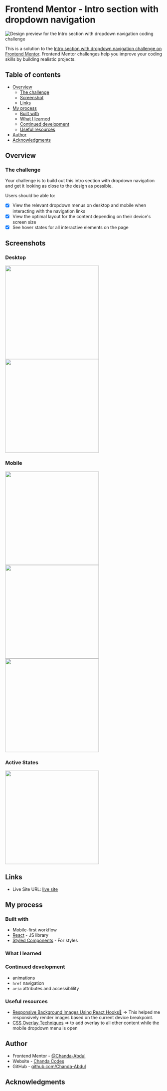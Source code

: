 # Frontend Mentor - Intro section with dropdown navigation

![Design preview for the Intro section with dropdown navigation coding challenge](./design/desktop-preview.jpg)

This is a solution to the [Intro section with dropdown navigation challenge on Frontend Mentor](https://www.frontendmentor.io/challenges/intro-section-with-dropdown-navigation-ryaPetHE5). Frontend Mentor challenges help you improve your coding skills by building realistic projects. 

## Table of contents

- [Overview](#overview)
  - [The challenge](#the-challenge)
  - [Screenshot](#screenshot)
  - [Links](#links)
- [My process](#my-process)
  - [Built with](#built-with)
  - [What I learned](#what-i-learned)
  - [Continued development](#continued-development)
  - [Useful resources](#useful-resources)
- [Author](#author)
- [Acknowledgments](#acknowledgments)
## Overview

### The challenge
Your challenge is to build out this intro section with dropdown navigation and get it looking as close to the design as possible.

Users should be able to:

- [x] View the relevant dropdown menus on desktop and mobile when interacting with the navigation links
- [x] View the optimal layout for the content depending on their device's screen size
- [x] See hover states for all interactive elements on the page

## Screenshots

### Desktop
<img src="./design/desktop-preview.jpg" alt="" width="300"/>
<img src="./design/desktop-design.jpg" alt="" width="300"/>

### Mobile
<img src="./design/mobile-design.jpg" alt="" width="300"/>

<img src="./design/mobile-menu-collapsed.jpg" alt="" width="300"/>
<img src="./design/mobile-menu-expanded.jpg" alt="" width="300"/>

### Active States
<img src="./design/active-states.jpg" alt="" width="300"/>




## Links

<!-- - Solution URL: [Add solution URL here](https://your-solution-url.com) -->
- Live Site URL: [live site](https://darling-boba-0cc95f.netlify.app/)

## My process

### Built with


- Mobile-first workflow
- [React](https://reactjs.org/) - JS library
- [Styled Components](https://styled-components.com/) - For styles


### What I learned
<!-- 
Use this section to recap over some of your major learnings while working through this project. Writing these out and providing code samples of areas you want to highlight is a great way to reinforce your own knowledge.

To see how you can add code snippets, see below:

```html
<h1>Some HTML code I'm proud of</h1>
```
```css
.proud-of-this-css {
  color: papayawhip;
}
```
```js
const proudOfThisFunc = () => {
  console.log('🎉')
}
``` -->


### Continued development

- animations
- `href` navigation
- `aria` attributes and accessiblility

### Useful resources

- [Responsive Background Images Using React Hooks🍍](https://itnext.io/responsive-background-images-using-react-hooks-941af365ea1f) => This helped me responsively render images based on the current device breakpoint.
- [CSS Overlay Techniques](https://tympanus.net/codrops/2013/11/07/css-overlay-techniques/) => to add overlay to all other content while the mobile dropdown menu is open

## Author

- Frontend Mentor - [@Chanda-Abdul](https://www.frontendmentor.io/profile/Chanda-Abdul)
- Website - [Chanda Codes](https://chandacodes.com/)
- GitHub - [github.com/Chanda-Abdul](https://github.com/Chanda-Abdul)


## Acknowledgments



